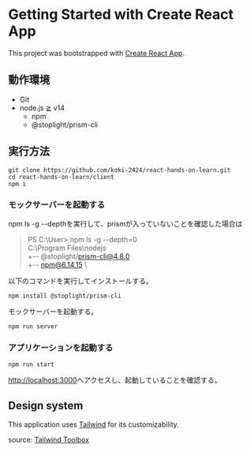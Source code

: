 # Getting Started with Create React App

This project was bootstrapped with [Create React App](https://github.com/facebook/create-react-app).

## 動作環境

- Git
- node.js ≧ v14
    - npm
    - @stoplight/prism-cli

## 実行方法

```
git clone https://github.com/koki-2424/react-hands-on-learn.git
cd react-hands-on-learn/client
npm i
```

### モックサーバーを起動する

npm ls -g --depthを実行して、prismが入っていないことを確認した場合は
> PS C:\User> npm ls -g --depth=0 \
> C:\Program Files\nodejs \
> +-- @stoplight/prism-cli@4.8.0 \
> +-- npm@6.14.15 \

以下のコマンドを実行してインストールする。
```
npm install @stoplight/prism-cli
```

モックサーバーを起動する。

```
npm run server
```

### アプリケーションを起動する

```
npm run start
```

[http://localhost:3000](http://localhost:3000)へアクセスし、起動していることを確認する。


## Design system

This application uses [Tailwind](https://tailwindcss.com/docs/installation) for its customizability.

source: [Tailwind Toolbox](https://www.tailwindtoolbox.com/templates/minimal-blog)